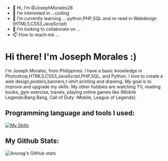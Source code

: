 - 👋 Hi, I’m @JosephMorales28
- 👀 I’m interested in ...coding
- 🌱 I’m currently learning ... python,PHP,SQL and re-read in Webdesign (HTML5,CSS3,JavaScript)
- 💞️ I’m looking to collaborate on ...
- 📫 How to reach me ...

# Hi there! I'm Joseph Morales :)

I'm Joseph Morales, from Philippines. I have a basic knowledge in Photoshop,HTML5,CSS3,JavaScript,PHP,SQL, and Python. 
I love to create a web design,posters,banners,t-shirt printing and drawing. My goal is to improve and upgrade my skills.
My other hobbies are watching TV, reading books, gym exercise, travels, playing online games like (Mobile Legends:Bang Bang, Call of Duty -Mobile, League of Legends).

## Programming language and tools I used:
[![My Skills](https://skillicons.dev/icons?i=js,html,css,php,py,ps,vscode,mysql&perline=4)](https://skillicons.dev)
## My Github Stats:
![Anurag's GitHub stats](https://github-readme-stats.vercel.app/api?username=JosephMorales28&theme=cobalt&show_icons=true)
